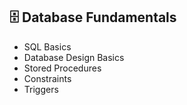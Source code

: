 ## 🗄️ Database Fundamentals
- SQL Basics
- Database Design Basics
- Stored Procedures
- Constraints
- Triggers